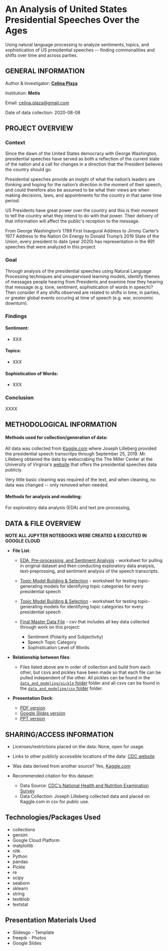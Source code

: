 # An Analysis of United States Presidential Speeches Over the Ages
Using natural language processing to analyze sentiments, topics, and sophistication of US presidential speeches -- finding commonalities and shifts over time and across parties.

## GENERAL INFORMATION
Author & Investigator: **[Celina Plaza](https://github.com/cecann10)**

Institution: **Metis**

Email: celina.plaza@gmail.com

Date of data collection: 2020-08-08

## PROJECT OVERVIEW
### Context
Since the dawn of the United States democracy with George Washington, presidential speeches have served as both a reflection of the current state of the nation and a call for changes in a direction that the President believes the country should go.

Presidential speeches provide an insight of what the nation’s leaders are thinking and hoping for the nation’s direction in the moment of their speech, and could therefore also be assumed to be what their views are when making decisions, laws, and appointments for the country in that same time period.

US Presidents have great power over the country and this is their moment to tell the country what they intend to do with that power.  Their delivery of that information will affect the public's reception to the message.

From George Washington’s 1789 First Inaugural Address to Jimmy Carter’s 1977 Address to the Nation On Energy to Donald Trump’s 2019 State of the Union, every president to date (year 2020) has representation in the 991 speeches that were analyzed in this project.



### Goal
Through analysis of the presidential speeches using Natural Language Processing techniques and unsupervised learning models, identify themes of messages people hearing from Presidents and examine *how* they hearing that message (e.g. tone, sentiment, sophistication of words in speech)?  Then consider if any shifts observed are related to shifts in time, in parties, or greater global events occuring at time of speech (e.g. war, economic downturn).


### Findings
#### Sentiment:
- XXX

#### Topics:
- XXX

#### Sophistication of Words:
- XXX

### Conclusion
XXXX



## METHODOLOGICAL INFORMATION

#### Methods used for collection/generation of data:
All data was collected from [Kaggle.com](https://www.kaggle.com/littleotter/united-states-presidential-speeches) where Joseph Lilleberg provided the presidential speech transcritps through September 25, 2019.  Mr. Lilleberg obtained the data by webscrabing the The Miller Center at the University of Virginia's [website](https://millercenter.org/the-presidency/presidential-speeches) that offers the presidential speeches data publicly.

Very little basic cleaning was required of the text, and when cleaning, no data was changed -- only removed when needed.


#### Methods for analysis and modeling:
For exploratory data analysis (EDA) and text pre-processing,


## DATA & FILE OVERVIEW
**NOTE ALL JUPYTER NOTEBOOKS WERE CREATED & EXECUTED IN GOOGLE CLOUD**

- **File List**:
    * [EDA, Pre-processing, and Sentiment Analysis](<URL>) - worksheet for pulling in original dataset and then conducting exploratory data analysis, text-preprossing, and sentiment analysis of the speech transcripts.

    * [Topic Model Building & Selection](<URL>) - worksheet for testing topic-generating models for identifying topic categories for every presidential speech

    * [Topic Model Building & Selection](<URL>) - worksheet for testing topic-generating models for identifying topic categories for every presidential speech

    * [Final Master Data File](<URL>) - csv that includes all key data collected through work on this project:
      - Sentiment (Polarity and Subjectivity)
      - Speech Topic Category
      - Sophistication Level of Words

- **Relationship between files**:
    * Files listed above are in order of collection and build from each other, but csvs and pickles have been made so that each file can be pulled independent of the other.  All pickles can be found in the [`data_and_modeling/pickle` folder](data_and_modeling/pickle) folder and all csvs can be found in the [`data_and_modeling/csv` folder](data_and_modeling/csv) folder.

- **Presentation Deck**:
    * [PDF version](Presentation/Presentation_PDF.zip)
    * [Google Slides version](https://docs.google.com/presentation/d/13ajT7wo3lqLfZNRxJ899g3k6y6apVoLt1-c4uePJu3k/edit?usp=sharing)
    * [PPT version](Presentation/Presentation_PPT.zip)

## SHARING/ACCESS INFORMATION

 - Licenses/restrictions placed on the data: None, open for usage.

 - Links to other publicly accessible locations of the data: [CDC website](https://wwwn.cdc.gov/nchs/nhanes/continuousnhanes/default.aspx)

 - Was data derived from another source? Yes, [Kaggle.com](https://www.kaggle.com/littleotter/united-states-presidential-speeches)

 - Recommended citation for this dataset:
    - Data Source: [CDC's National Health and Nutrition Examination Survey](https://wwwn.cdc.gov/nchs/nhanes/continuousnhanes/default.aspx)
    - Data Collection: Joseph Lilleberg collected data and placed on Kaggle.com in csv for public use.


## Technologies/Packages Used
  * collections
  * gensim
  * Google Cloud Platform
  * matplotlib
  * nltk
  * Python
  * pandas
  * Pickle
  * re
  * scipy
  * seaborn
  * sklearn
  * string
  * textblob
  * textstat



## Presentation Materials Used
  * Slidesgo - Template
  * freepik - Photos
  * Google Slides
